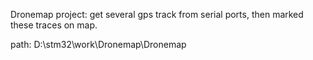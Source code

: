 Dronemap project:
get several gps track from serial ports, then marked these traces on map.

path:
D:\stm32\work\Dronemap\Dronemap